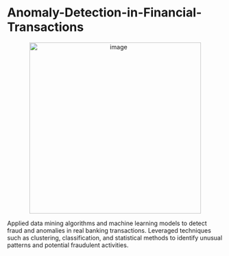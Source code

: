 # Anomaly-Detection-in-Financial-Transactions

<p align="center">
  <img src="[![image](https://github.com/user-attachments/assets/d04c9548-8188-434a-b41d-5c90113e53af)]" alt="image" width="400">
</p>

Applied data mining algorithms and machine learning models to detect fraud and anomalies in real banking transactions. Leveraged techniques such as clustering, classification, and statistical methods to identify unusual patterns and potential fraudulent activities.
